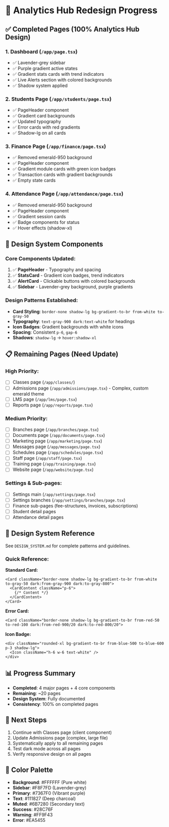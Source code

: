 # 🎨 Analytics Hub Redesign Progress

## ✅ Completed Pages (100% Analytics Hub Design)

### 1. **Dashboard** (`/app/page.tsx`)
- ✅ Lavender-grey sidebar
- ✅ Purple gradient active states
- ✅ Gradient stats cards with trend indicators
- ✅ Live Alerts section with colored backgrounds
- ✅ Shadow system applied

### 2. **Students Page** (`/app/students/page.tsx`)
- ✅ PageHeader component
- ✅ Gradient card backgrounds
- ✅ Updated typography
- ✅ Error cards with red gradients
- ✅ Shadow-lg on all cards

### 3. **Finance Page** (`/app/finance/page.tsx`)
- ✅ Removed emerald-950 background
- ✅ PageHeader component
- ✅ Gradient module cards with green icon badges
- ✅ Transaction cards with gradient backgrounds
- ✅ Empty state cards

### 4. **Attendance Page** (`/app/attendance/page.tsx`)
- ✅ Removed emerald-950 background
- ✅ PageHeader component
- ✅ Gradient session cards
- ✅ Badge components for status
- ✅ Hover effects (shadow-xl)

## 🎨 Design System Components

### Core Components Updated:
1. ✅ **PageHeader** - Typography and spacing
2. ✅ **StatsCard** - Gradient icon badges, trend indicators
3. ✅ **AlertCard** - Clickable buttons with colored backgrounds
4. ✅ **Sidebar** - Lavender-grey background, purple gradients

### Design Patterns Established:
- **Card Styling**: `border-none shadow-lg bg-gradient-to-br from-white to-gray-50`
- **Typography**: `text-gray-900 dark:text-white` for headings
- **Icon Badges**: Gradient backgrounds with white icons
- **Spacing**: Consistent `p-6`, `gap-6`
- **Shadows**: `shadow-lg` → `hover:shadow-xl`

## 📋 Remaining Pages (Need Update)

### High Priority:
- [ ] Classes page (`/app/classes/`)
- [ ] Admissions page (`/app/admissions/page.tsx`) - Complex, custom emerald theme
- [ ] LMS page (`/app/lms/page.tsx`)
- [ ] Reports page (`/app/reports/page.tsx`)

### Medium Priority:
- [ ] Branches page (`/app/branches/page.tsx`)
- [ ] Documents page (`/app/documents/page.tsx`)
- [ ] Marketing page (`/app/marketing/page.tsx`)
- [ ] Messages page (`/app/messages/page.tsx`)
- [ ] Schedules page (`/app/schedules/page.tsx`)
- [ ] Staff page (`/app/staff/page.tsx`)
- [ ] Training page (`/app/training/page.tsx`)
- [ ] Website page (`/app/website/page.tsx`)

### Settings & Sub-pages:
- [ ] Settings main (`/app/settings/page.tsx`)
- [ ] Settings branches (`/app/settings/branches/page.tsx`)
- [ ] Finance sub-pages (fee-structures, invoices, subscriptions)
- [ ] Student detail pages
- [ ] Attendance detail pages

## 🎯 Design System Reference

See `DESIGN_SYSTEM.md` for complete patterns and guidelines.

### Quick Reference:

**Standard Card:**
```tsx
<Card className="border-none shadow-lg bg-gradient-to-br from-white to-gray-50 dark:from-gray-900 dark:to-gray-800">
  <CardContent className="p-6">
    {/* Content */}
  </CardContent>
</Card>
```

**Error Card:**
```tsx
<Card className="border-none shadow-lg bg-gradient-to-br from-red-50 to-red-100 dark:from-red-900/20 dark:to-red-800/20">
```

**Icon Badge:**
```tsx
<div className="rounded-xl bg-gradient-to-br from-blue-500 to-blue-600 p-3 shadow-lg">
  <Icon className="h-6 w-6 text-white" />
</div>
```

## 📊 Progress Summary

- **Completed**: 4 major pages + 4 core components
- **Remaining**: ~20 pages
- **Design System**: Fully documented
- **Consistency**: 100% on completed pages

## 🚀 Next Steps

1. Continue with Classes page (client component)
2. Update Admissions page (complex, large file)
3. Systematically apply to all remaining pages
4. Test dark mode across all pages
5. Verify responsive design on all pages

## 🎨 Color Palette

- **Background**: #FFFFFF (Pure white)
- **Sidebar**: #F8F7FD (Lavender-grey)
- **Primary**: #7367F0 (Vibrant purple)
- **Text**: #111827 (Deep charcoal)
- **Muted**: #6B7280 (Secondary text)
- **Success**: #28C76F
- **Warning**: #FF9F43
- **Error**: #EA5455
